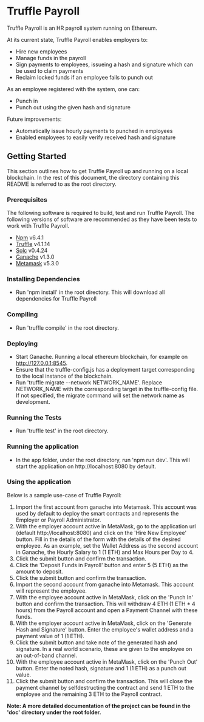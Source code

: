 # Truffle Payroll

Truffle Payroll is an HR payroll system running on Ethereum. 

At its current state, Truffle Payroll enables employers to:
 * Hire new employees
 * Manage funds in the payroll
 * Sign payments to employees, issueing a hash and signature which can be used to claim payments
 * Reclaim locked funds if an employee fails to punch out

As an employee registered with the system, one can:
 * Punch in 
 * Punch out using the given hash and signature

Future improvements:
 * Automatically issue hourly payments to punched in employees
 * Enabled employees to easily verify received hash and signature

## Getting Started

This section outlines how to get Truffle Payroll up and running on a local blockchain. In the rest of this document, the directory containing this README is referred to as the root directory.

### Prerequisites

The following software is required to build, test and run Truffle Payroll. The following versions of software are recommended as they have been tests to work with Truffle Payroll.

 * [Npm](https://www.npmjs.com/get-npm) v6.4.1
 * [Truffle](https://truffleframework.com/) v4.1.14
 * [Solc](https://www.npmjs.com/package/solc) v0.4.24
 * [Ganache](https://truffleframework.com/ganache) v1.3.0
 * [Metamask](https://metamask.io/) v5.3.0

### Installing Dependencies

 * Run 'npm install' in the root directory. This will download all dependencies for Truffle Payroll

### Compiling

 * Run 'truffle compile' in the root directory.

### Deploying 

 * Start Ganache. Running a local ethereum blockchain, for example on http://127.0.0.1:8545.
 * Ensure that the truffle-config.js has a deployment target corresponding to the local instance of the blockchain.
 * Run 'truffle migrate --network NETWORK_NAME'. Replace NETWORK_NAME with the corresponding target in the truffle-config file. If not specified, the migrate command will set the network name as development.

### Running the Tests

 * Run 'truffle test' in the root directory.
 
### Running the application

 * In the app folder, under the root directory, run 'npm run dev'. This will start the application on http://localhost:8080 by default.

### Using the application 

Below is a sample use-case of Truffle Payroll:

 1. Import the first account from ganache into Metamask. This account was used by default to deploy the smart contracts and represents the Employer or Payroll Administrator. 
 2. With the employer account active in MetaMask, go to the application url (default http://localhost:8080) and click on the 'Hire New Employee' button. Fill in the details of the form with the details of the desired employee. As an example, set the Wallet Address as the second account in Ganache, the Hourly Salary to 1 (1 ETH) and Max Hours per Day to 4.
 3. Click the submit button and confirm the transaction. 
 4. Click the 'Deposit Funds in Payroll' button and enter 5 (5 ETH) as the amount to deposit.
 5. Click the submit button and confirm the transaction. 
 6. Import the second account from ganache into Metamask. This account will represent the employee.
 7. With the employee account active in MetaMask, click on the 'Punch In' button and confirm the transaction. This will withdraw 4 ETH (1 ETH * 4 hours) from the Payroll account and open a Payment Channel with these funds. 
 8. With the employer account active in MetaMask, click on the 'Generate Hash and Signature' button. Enter the employee's wallet address and a payment value of 1 (1 ETH).
 9. Click the submit button and take note of the generated hash and signature. In a real world scenario, these are given to the employee on an out-of-band channel. 
 10. With the employee account active in MetaMask, click on the 'Punch Out' button. Enter the noted hash, signature and 1 (1 ETH) as a punch out value.
 11. Click the submit button and confirm the transaction. This will close the payment channel by selfdestructing the contract and send 1 ETH to the employee and the remaining 3 ETH to the Payroll contract.


**Note: A more detailed documentation of the project can be found in the 'doc' directory under the root folder.**